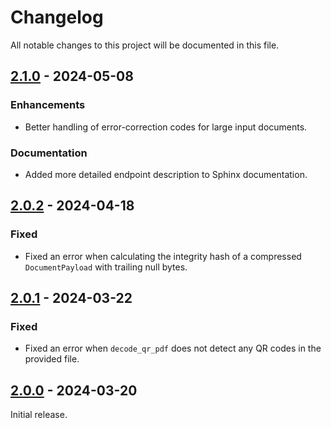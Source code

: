 # Changelog

All notable changes to this project will be documented in this file.

## [2.1.0](https://github.com/mit-ll/qrdm/tree/v2.1.0) - 2024-05-08

### Enhancements

- Better handling of error-correction codes for large input documents.

### Documentation

- Added more detailed endpoint description to Sphinx documentation.

## [2.0.2](https://github.com/mit-ll/qrdm/tree/v2.0.2) - 2024-04-18

### Fixed

- Fixed an error when calculating the integrity hash of a compressed `DocumentPayload` with trailing null bytes.

## [2.0.1](https://github.com/mit-ll/qrdm/tree/v2.0.1) - 2024-03-22

### Fixed

- Fixed an error when `decode_qr_pdf` does not detect any QR codes in the provided file.

## [2.0.0](https://github.com/mit-ll/qrdm/tree/v2.0.0) - 2024-03-20

Initial release.
